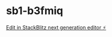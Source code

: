 # sb1-b3fmiq

[Edit in StackBlitz next generation editor ⚡️](https://stackblitz.com/~/github.com/jamebrad659/sb1-b3fmiq)